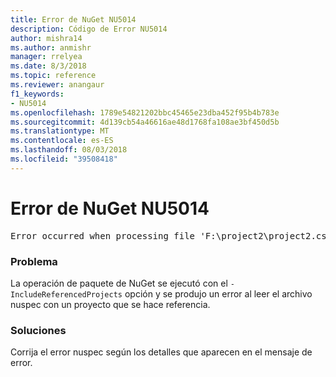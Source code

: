 ```yaml
---
title: Error de NuGet NU5014
description: Código de Error NU5014
author: mishra14
ms.author: anmishr
manager: rrelyea
ms.date: 8/3/2018
ms.topic: reference
ms.reviewer: anangaur
f1_keywords:
- NU5014
ms.openlocfilehash: 1789e54821202bbc45465e23dba452f95b4b783e
ms.sourcegitcommit: 4d139cb54a46616ae48d1768fa108ae3bf450d5b
ms.translationtype: MT
ms.contentlocale: es-ES
ms.lasthandoff: 08/03/2018
ms.locfileid: "39508418"
---
```

# <a name="nuget-error-nu5014"></a>Error de NuGet NU5014
<pre>Error occurred when processing file 'F:\project2\project2.csproj': The 'id' start tag on line 4 position 10 does not match the end tag of 'ids'. Line 4, position 20.</pre>

### <a name="issue"></a>Problema

La operación de paquete de NuGet se ejecutó con el `-IncludeReferencedProjects` opción y se produjo un error al leer el archivo nuspec con un proyecto que se hace referencia.


### <a name="solution"></a>Soluciones

Corrija el error nuspec según los detalles que aparecen en el mensaje de error.

